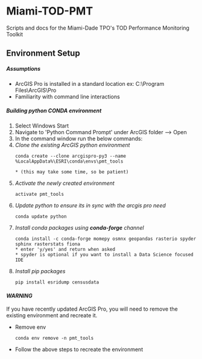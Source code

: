 # Miami-TOD-PMT
Scripts and docs for the Miami-Dade TPO's TOD Performance Monitoring Toolkit

## Environment Setup
##### Assumptions
- ArcGIS Pro is installed in a standard location
    ex: C:\Program Files\ArcGIS\Pro
- Familiarity with command line interactions

##### Building python CONDA environment
1) Select Windows Start 
2) Navigate to 'Python Command Prompt' under ArcGIS folder --> Open
3) In the command window run the below commands:
4) _Clone the existing ArcGIS python environment_
    ``` 
    conda create --clone arcgispro-py3 --name %LocalAppData%\ESRI\conda\envs\pmt_tools
    
    * (this may take some time, so be patient)
    ```
4) _Activate the newly created environment_
    ```
    activate pmt_tools
    ```
5) _Update python to ensure its in sync with the arcgis pro need_
    ```
    conda update python
    ```
6) _Install conda packages using **conda-forge** channel_
    ```
    conda install -c conda-forge momepy osmnx geopandas rasterio spyder sphinx rasterstats fiona 
    * enter 'y/yes' and return when asked
    * spyder is optional if you want to install a Data Science focused IDE
    ```
7) _Install pip packages_
    ```
    pip install esridump censusdata
    ```

#### _WARNING_
If you have recently updated ArcGIS Pro, you will need to remove the existing environment and recreate it.
- Remove env
    ```
    conda env remove -n pmt_tools
    ```
- Follow the above steps to recreate the environment

        
        
